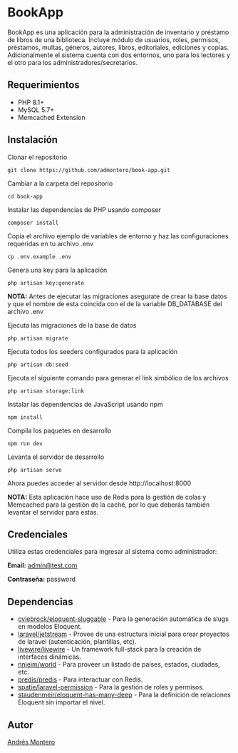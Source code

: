 # BookApp

BookApp es una aplicación para la administración de inventario y préstamo de libros de una biblioteca. Incluye módulo de usuarios, roles, permisos, préstamos, multas, géneros, autores, libros, editoriales, ediciones y copias. Adicionalmente el sistema cuenta con dos entornos, uno para los lectores y el otro para los administradores/secretarios.

## Requerimientos
- PHP 8.1+
- MySQL 5.7+
- Memcached Extension

## Instalación

Clonar el repositorio

    git clone https://github.com/admontero/book-app.git

Cambiar a la carpeta del repositorio

    cd book-app

Instalar las dependencias de PHP usando composer

    composer install

Copia el archivo ejemplo de variables de entorno y haz las configuraciones requeridas en tu archivo .env

    cp .env.example .env

Genera una key para la aplicación

    php artisan key:generate

**NOTA:** Antes de ejecutar las migraciones asegurate de crear la base datos y que el nombre de esta coincida con el de la variable DB_DATABASE del archivo .env

Ejecuta las migraciones de la base de datos

    php artisan migrate

Ejecuta todos los seeders configurados para la aplicación

    php artisan db:seed

Ejecuta el siguiente comando para generar el link simbólico de los archivos

    php artisan storage:link

Instalar las dependencias de JavaScript usando npm

    npm install

Compila los paquetes en desarrollo

    npm run dev

Levanta el servidor de desarrollo

    php artisan serve

Ahora puedes acceder al servidor desde http://localhost:8000

**NOTA:** Esta aplicación hace uso de Redis para la gestión de colas y Memcached para la gestión de la caché, por lo que deberás también levantar el servidor para estas.

## Credenciales

Utiliza estas credenciales para ingresar al sistema como administrador:

**Email:** admin@test.com

**Contraseña:** password

## Dependencias

- [cviebrock/eloquent-sluggable](https://github.com/cviebrock/eloquent-sluggable) - Para la generación automática de slugs en modelos Eloquent.
- [laravel/jetstream](https://github.com/laravel/jetstream) - Provee de una estructura inicial para crear proyectos de laravel (autenticación, plantillas, etc).
- [livewire/livewire](https://github.com/livewire/livewire) - Un framework full-stack para la creación de interfaces dinámicas.
- [nnjeim/world](https://github.com/nnjeim/world) - Para proveer un listado de países, estados, ciudades, etc.
- [predis/predis](https://github.com/predis/predis) - Para interactuar con Redis.
- [spatie/laravel-permission](https://github.com/spatie/laravel-permission) - Para la gestión de roles y permisos.
- [staudenmeir/eloquent-has-many-deep](https://github.com/staudenmeir/eloquent-has-many-deep) - Para la definición de relaciones Eloquent sin importar el nivel.

## Autor

[Andrés Montero](https://github.com/admontero)
